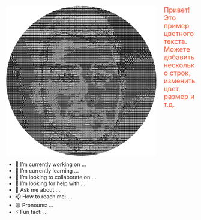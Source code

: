 <!--
Замените LINK_TO_YOUR_IMAGE на ссылку на вашу картинку.
width="150" можно менять, style="margin-right: 20px;" даёт отступ справа.
-->

<!-- Картинка слева с обтеканием -->
<img
  align="left"
  src="asciiArt.png"
  width="400"
  style="margin-right: 20px;"
  alt="Описание картинки"
/>

<!-- Текст, который будет справа от картинки -->
<div style="color: #FF5733; font-size: 18px;">
  Привет! Это пример цветного текста.<br/>
  Можете добавить несколько строк, изменить цвет, размер и т.д.
</div>

<!-- Принудительное «очищение» обтекания, чтобы дальше элементы шли ниже картинки -->
<br clear="left"/>



- 🔭 I’m currently working on ...
- 🌱 I’m currently learning ...
- 👯 I’m looking to collaborate on ...
- 🤔 I’m looking for help with ...
- 💬 Ask me about ...
- 📫 How to reach me: ...
- 😄 Pronouns: ...
- ⚡ Fun fact: ...

